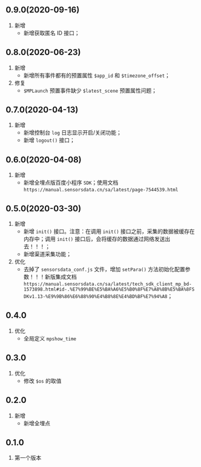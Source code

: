 ## 0.9.0(2020-09-16)
1. 新增
    -  新增获取匿名 ID 接口；

## 0.8.0(2020-06-23)
1. 新增
    - 新增所有事件都有的预置属性 `$app_id` 和 `$timezone_offset`；
2. 修复
    - `$MPLaunch` 预置事件缺少 `$latest_scene` 预置属性问题；
    
## 0.7.0(2020-04-13)
1. 新增
    - 新增控制台 `log` 日志显示开启/关闭功能；
    - 新增 `logout()` 接口；

## 0.6.0(2020-04-08)
1. 新增
    - 新增全埋点版百度小程序 `SDK`；使用文档 `https://manual.sensorsdata.cn/sa/latest/page-7544539.html`

## 0.5.0(2020-03-30)
1. 新增
    - 新增 `init()` 接口。注意：在调用 `init()` 接口之前，采集的数据被缓存在内存中；调用 `init()` 接口后，会将缓存的数据通过网络发送出去！！！；
    - 新增渠道采集功能；
2. 优化
    - 去掉了 `sensorsdata_conf.js` 文件，增加 `setPara()` 方法初始化配置参数！！！新版集成文档 `https://manual.sensorsdata.cn/sa/latest/tech_sdk_client_mp_bd-1573898.html#id-.%E7%99%BE%E5%BA%A6%E5%B0%8F%E7%A8%8B%E5%BA%8FSDKv1.13-%E9%9B%86%E6%88%90%E4%B8%8E%E4%BD%BF%E7%94%A8`；

## 0.4.0
1. 优化
    - 全局定义 `mpshow_time`

## 0.3.0
1. 优化
    - 修改 `$os` 的取值

## 0.2.0
1. 新增
    - 新增全埋点

## 0.1.0
1. 第一个版本
